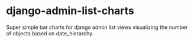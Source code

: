 # django-admin-list-charts
Super simple bar charts for django admin list views visualizing the number of objects based on date_hierarchy.
